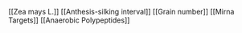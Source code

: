 [[Zea mays L.]]
[[Anthesis-silking interval]]
[[Grain number]]
[[Mirna Targets]]
[[Anaerobic Polypeptides]]
